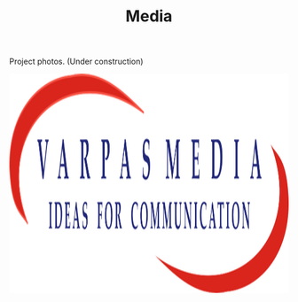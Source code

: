 ﻿---
layout: page
title: Media
permalink: /Media/
---





<p>Project photos. (Under construction)</p>

<img src="images/Logo of Varpas.png" width="1893" height="396" alt="">




